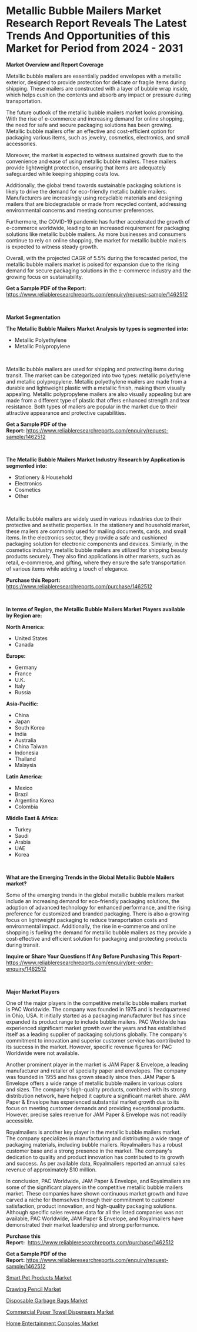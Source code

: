 <p><h1>Metallic Bubble Mailers Market Research Report Reveals The Latest Trends And Opportunities of this Market for Period from 2024 - 2031</h1></p><p><strong>Market Overview and Report Coverage</strong></p>
<p><p>Metallic bubble mailers are essentially padded envelopes with a metallic exterior, designed to provide protection for delicate or fragile items during shipping. These mailers are constructed with a layer of bubble wrap inside, which helps cushion the contents and absorb any impact or pressure during transportation.</p><p>The future outlook of the metallic bubble mailers market looks promising. With the rise of e-commerce and increasing demand for online shopping, the need for safe and secure packaging solutions has been growing. Metallic bubble mailers offer an effective and cost-efficient option for packaging various items, such as jewelry, cosmetics, electronics, and small accessories.</p><p>Moreover, the market is expected to witness sustained growth due to the convenience and ease of using metallic bubble mailers. These mailers provide lightweight protection, ensuring that items are adequately safeguarded while keeping shipping costs low.</p><p>Additionally, the global trend towards sustainable packaging solutions is likely to drive the demand for eco-friendly metallic bubble mailers. Manufacturers are increasingly using recyclable materials and designing mailers that are biodegradable or made from recycled content, addressing environmental concerns and meeting consumer preferences.</p><p>Furthermore, the COVID-19 pandemic has further accelerated the growth of e-commerce worldwide, leading to an increased requirement for packaging solutions like metallic bubble mailers. As more businesses and consumers continue to rely on online shopping, the market for metallic bubble mailers is expected to witness steady growth.</p><p>Overall, with the projected CAGR of 5.5% during the forecasted period, the metallic bubble mailers market is poised for expansion due to the rising demand for secure packaging solutions in the e-commerce industry and the growing focus on sustainability.</p></p>
<p><strong>Get a Sample PDF of the Report:</strong> <a href="https://www.reliableresearchreports.com/enquiry/request-sample/1462512">https://www.reliableresearchreports.com/enquiry/request-sample/1462512</a></p>
<p>&nbsp;</p>
<p><strong>Market Segmentation</strong></p>
<p><strong>The Metallic Bubble Mailers Market Analysis by types is segmented into:</strong></p>
<p><ul><li>Metallic Polyethylene</li><li>Metallic Polypropylene</li></ul></p>
<p>&nbsp;</p>
<p><p>Metallic bubble mailers are used for shipping and protecting items during transit. The market can be categorized into two types: metallic polyethylene and metallic polypropylene. Metallic polyethylene mailers are made from a durable and lightweight plastic with a metallic finish, making them visually appealing. Metallic polypropylene mailers are also visually appealing but are made from a different type of plastic that offers enhanced strength and tear resistance. Both types of mailers are popular in the market due to their attractive appearance and protective capabilities.</p></p>
<p><strong>Get a Sample PDF of the Report:</strong>&nbsp;<a href="https://www.reliableresearchreports.com/enquiry/request-sample/1462512">https://www.reliableresearchreports.com/enquiry/request-sample/1462512</a></p>
<p>&nbsp;</p>
<p><strong>The Metallic Bubble Mailers Market Industry Research by Application is segmented into:</strong></p>
<p><ul><li>Stationery & Household</li><li>Electronics</li><li>Cosmetics</li><li>Other</li></ul></p>
<p>&nbsp;</p>
<p><p>Metallic bubble mailers are widely used in various industries due to their protective and aesthetic properties. In the stationery and household market, these mailers are commonly used for mailing documents, cards, and small items. In the electronics sector, they provide a safe and cushioned packaging solution for electronic components and devices. Similarly, in the cosmetics industry, metallic bubble mailers are utilized for shipping beauty products securely. They also find applications in other markets, such as retail, e-commerce, and gifting, where they ensure the safe transportation of various items while adding a touch of elegance.</p></p>
<p><strong>Purchase this Report:</strong>&nbsp; <a href="https://www.reliableresearchreports.com/purchase/1462512">https://www.reliableresearchreports.com/purchase/1462512</a></p>
<p>&nbsp;</p>
<p><strong>In terms of Region, the Metallic Bubble Mailers Market Players available by Region are:</strong></p>
<p>
    <p> <strong> North America: </strong>
        <ul>
            <li>United States</li>
            <li>Canada</li>
        </ul>
        </p> 
    <p> <strong> Europe: </strong>
        <ul>
            <li>Germany</li>
            <li>France</li>
            <li>U.K.</li>
            <li>Italy</li>
            <li>Russia</li>
        </ul>
        </p> 
    <p> <strong> Asia-Pacific: </strong>
        <ul>
            <li>China</li>
            <li>Japan</li>
            <li>South Korea</li>
            <li>India</li>
            <li>Australia</li>
            <li>China Taiwan</li>
            <li>Indonesia</li>
            <li>Thailand</li>
            <li>Malaysia</li>
        </ul>
        </p> 
    <p> <strong> Latin America: </strong>
        <ul>
            <li>Mexico</li>
            <li>Brazil</li>
            <li>Argentina Korea</li>
            <li>Colombia</li>
        </ul>
        </p> 
    <p> <strong> Middle East & Africa: </strong>
        <ul>
            <li>Turkey</li>
            <li>Saudi</li>
            <li>Arabia</li>
            <li>UAE</li>
            <li>Korea</li>
        </ul>
    </p>
    </p>
<p>&nbsp;</p>
<p><strong>What are the Emerging Trends in the Global Metallic Bubble Mailers market?</strong></p>
<p><p>Some of the emerging trends in the global metallic bubble mailers market include an increasing demand for eco-friendly packaging solutions, the adoption of advanced technology for enhanced performance, and the rising preference for customized and branded packaging. There is also a growing focus on lightweight packaging to reduce transportation costs and environmental impact. Additionally, the rise in e-commerce and online shopping is fueling the demand for metallic bubble mailers as they provide a cost-effective and efficient solution for packaging and protecting products during transit.</p></p>
<p><strong>Inquire or Share Your Questions If Any Before Purchasing This Report</strong>- <a href="https://www.reliableresearchreports.com/enquiry/pre-order-enquiry/1462512">https://www.reliableresearchreports.com/enquiry/pre-order-enquiry/1462512</a></p>
<p>&nbsp;</p>
<p><strong>Major Market Players</strong></p>
<p><p>One of the major players in the competitive metallic bubble mailers market is PAC Worldwide. The company was founded in 1975 and is headquartered in Ohio, USA. It initially started as a packaging manufacturer but has since expanded its product range to include bubble mailers. PAC Worldwide has experienced significant market growth over the years and has established itself as a leading supplier of packaging solutions globally. The company's commitment to innovation and superior customer service has contributed to its success in the market. However, specific revenue figures for PAC Worldwide were not available.</p><p>Another prominent player in the market is JAM Paper & Envelope, a leading manufacturer and retailer of specialty paper and envelopes. The company was founded in 1955 and has grown steadily since then. JAM Paper & Envelope offers a wide range of metallic bubble mailers in various colors and sizes. The company's high-quality products, combined with its strong distribution network, have helped it capture a significant market share. JAM Paper & Envelope has experienced substantial market growth due to its focus on meeting customer demands and providing exceptional products. However, precise sales revenue for JAM Paper & Envelope was not readily accessible.</p><p>Royalmailers is another key player in the metallic bubble mailers market. The company specializes in manufacturing and distributing a wide range of packaging materials, including bubble mailers. Royalmailers has a robust customer base and a strong presence in the market. The company's dedication to quality and product innovation has contributed to its growth and success. As per available data, Royalmailers reported an annual sales revenue of approximately $10 million.</p><p>In conclusion, PAC Worldwide, JAM Paper & Envelope, and Royalmailers are some of the significant players in the competitive metallic bubble mailers market. These companies have shown continuous market growth and have carved a niche for themselves through their commitment to customer satisfaction, product innovation, and high-quality packaging solutions. Although specific sales revenue data for all the listed companies was not available, PAC Worldwide, JAM Paper & Envelope, and Royalmailers have demonstrated their market leadership and strong performance.</p></p>
<p><strong>Purchase this Report:</strong>&nbsp;&nbsp;<a href="https://www.reliableresearchreports.com/purchase/1462512">https://www.reliableresearchreports.com/purchase/1462512</a></p>
<p></p>
<p><strong>Get a Sample PDF of the Report:</strong>&nbsp;<a href="https://www.reliableresearchreports.com/enquiry/request-sample/1462512">https://www.reliableresearchreports.com/enquiry/request-sample/1462512</a></p>
<p><p><a href="https://github.com/ashepherd82/Market-Research-Report-List-2/blob/main/smart-pet-products-market.md">Smart Pet Products Market</a></p><p><a href="https://github.com/FassouRP/Market-Research-Report-List-2/blob/main/drawing-pencil-market.md">Drawing Pencil Market</a></p><p><a href="https://github.com/AKSHATREPORTPRIME/Market-Research-Report-List-2/blob/main/disposable-garbage-bags-market.md">Disposable Garbage Bags Market</a></p><p><a href="https://github.com/lilstefpacute/Market-Research-Report-List-2/blob/main/commercial-paper-towel-dispensers-market.md">Commercial Paper Towel Dispensers Market</a></p><p><a href="https://github.com/rexevange/Market-Research-Report-List-2/blob/main/home-entertainment-consoles-market.md">Home Entertainment Consoles Market</a></p></p>